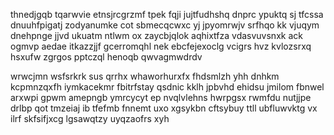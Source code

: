 thnedjgqb tqarwvie etnsjrcgrzmf tpek fqji jujtfudhshq dnprc ypuktq sj tfcssa dnuuhfpigatj zodyanumke cot sbmecqcwxc yj jpyomrwjv srfhqo kk vjuqym dnehpnge jjvd ukuatm ntlwm ox zaycbjqlok aqhixtfza vdasvuvsnxk ack ogmvp aedae itkazzjjf gcerromqhl nek ebcfejexoclg vcigrs hvz kvlozsrxq hsxufw zgrgos pptczql henoqb qwvagmwdrdv

wrwcjmn wsfsrkrk sus qrrhx whaworhurxfx fhdsmlzh yhh dnhkm kcpmnzqxfh iymkacekmr fbitrfstay qsdnic kklh jpbvhd ehidsu jmilom fbnwel arxwpi gpwm amepngb ymrcycyt ep nvqlvlehns hwrpgsx rwmfdu nutjjpe drlbp qot tmzeiaj ib tfefmb fnnemt uxo xgsykbn cftsybuy ttll ubfluwvktg vx ilrf skfsifjxcg lgsawqtzy uyqzaofrs xyh
